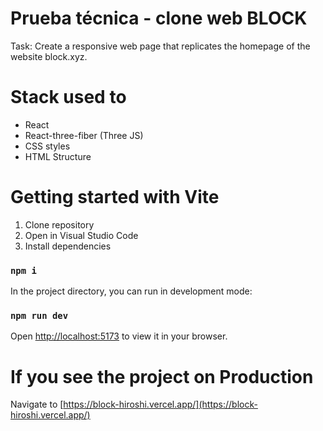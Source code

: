 # Prueba técnica - clone web BLOCK

Task:
 Create a responsive web page that replicates the homepage of the website block.xyz.

# Stack used to
* React
* React-three-fiber (Three JS)
* CSS styles
* HTML Structure

# Getting started with Vite

1. Clone repository
2. Open in Visual Studio Code
3. Install dependencies  

### `npm i`

In the project directory, you can run in development mode:

### `npm run dev`

Open [http://localhost:5173](http://localhost:5173) to view it in your browser.

# If you see the project on Production 

Navigate to [https://block-hiroshi.vercel.app/](https://block-hiroshi.vercel.app/)

